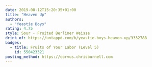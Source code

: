 ```yaml
---
date: 2019-08-12T15:20:35+01:00
title: "Heaven Up"
authors:
  - "Yeastie Boys"
rating: 4.75
style: Sour - Fruited Berliner Weisse
drink_of: https://untappd.com/b/yeastie-boys-heaven-up/3332788
badges:
  - title: Fruits of Your Labor (Level 5)
    id: 550423321
posting_method: https://corvus.chrisburnell.com
---
```

